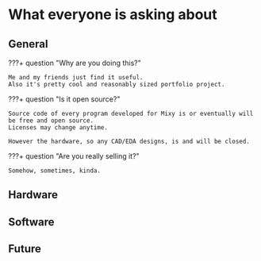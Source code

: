 # What everyone is asking about

## General


???+ question "Why are you doing this?"

    Me and my friends just find it useful.
    Also it's pretty cool and reasonably sized portfolio project.


???+ question "Is it open source?"

    Source code of every program developed for Mixy is or eventually will be free and open source.
    Licenses may change anytime.
    
    However the hardware, so any CAD/EDA designs, is and will be closed.


???+ question "Are you really selling it?"

    Somehow, sometimes, kinda.


## Hardware



## Software



## Future


